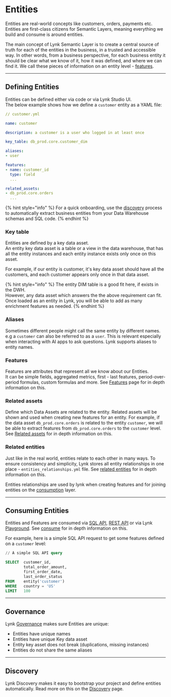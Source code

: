 # Entities

Entities are real-world concepts like customers, orders, payments etc. \
Entities are first-class citizens for Semantic Layers, meaning everything we build and consume is around entities.

The main concept of Lynk Semantic Layer is to create a central source of truth for each of the entities in the business, in a trusted and accessible way. In other words, from a business perspective, for each business entity it should be clear what we know of it, how it was defined, and where we can find it. We call these pieces of information on an entity level - [features](../features/).

***

## Defining Entities

Entities can be defined either via code or via Lynk Studio UI.\
The below example shows how we define a `customer` entity as a YAML file:

```yaml
// customer.yml

name: customer

description: a customer is a user who logged in at least once

key_table: db_prod.core.customer_dim

aliases:
- user

features:
- name: customer_id
  type: field
  ...

related_assets:
- db_prod.core.orders
  ...

```

{% hint style="info" %}
For a quick onboarding, use the [discovery](./#discovery) process to automatically extract business entities from your Data Warehouse schemas and SQL code.
{% endhint %}

### Key table

Entities are defined by a key data asset. \
An entity key data asset is a table or a view in the data warehouse, that has all the entity instances and each entity instance exists only once on this asset.&#x20;

For example, if our entity is customer, it's key data asset should have all the customers, and each customer appears only once in that data asset.

{% hint style="info" %}
The entity DIM table is a good fit here, if exists in the DWH.\
However, any data asset which answers the the above requirement can fit. Once loaded as an entity in Lynk, you will be able to add as many enrichment features as needed.
{% endhint %}

### Aliases

Sometimes different people might call the same entity by different names. e.g a `customer` can also be referred to as a `user`. This is relevant especially when interacting with AI apps to ask questions. Lynk supports aliases to entity names.

### Features

Features are attributes that represent all we know about our Entities. \
It can be simple fields, aggregated metrics, first - last features, period-over-period formulas, custom formulas and more. See [Features](./#features) page for in depth information on this.

### Related assets

Define which Data Assets are related to the entity. Related assets will be shown and used when creating new features for an entity. For example, if the data asset `db_prod.core.orders` is related to the entity `customer`, we will be able to extract features from `db_prod.core.orders` to the `customer` level. See [Related assets](related-data-assets.md) for in depth information on this.

### Related entities

Just like in the real world, entities relate to each other in many ways. To ensure consistency and simplicity, Lynk stores all entity relationships in one place - `entities_relationships.yml` file. See [related entities](related-data-assets.md) for in depth information on this.

Entities relationships are used by lynk when creating features and for joining entities on the [consumption](../../consume-and-apis/) layer.

***

## Consuming Entities

Entities and Features are consumed via [SQL API](../../consume-and-apis/sql-api/), [REST API](../../consume-and-apis/rest-api.md) or via Lynk [Playground](../../consume-and-apis/playground.md). See [consume](../../consume-and-apis/) for in depth information on this.

For example, here is a simple SQL API request to get some features defined on a `customer` level:

```sql
// A simple SQL API query

SELECT  customer_id,
        total_order_amount,
        first_order_date,
        last_order_status
FROM    entity('customer') 
WHERE   country = 'US'
LIMIT   100
```

***

## Governance

Lynk [Governance](../../governance.md) makes sure Entities are unique:

* Entities have unique names
* Entities have unique Key data asset
* Entity key asset does not break (duplications, missing instances)
* Entities do not share the same aliases

***

## Discovery

Lynk Discovery makes it easy to bootstrap your project and define entities automatically. Read more on this on the [Discovery](./#discovery) page.

